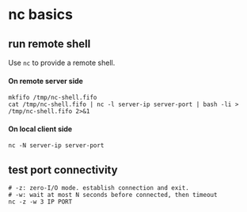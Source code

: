 # nc basics

## run remote shell

Use `nc` to provide a remote shell.

#### On remote server side

``` shell
mkfifo /tmp/nc-shell.fifo
cat /tmp/nc-shell.fifo | nc -l server-ip server-port | bash -li > /tmp/nc-shell.fifo 2>&1
```

#### On local client side

``` shell
nc -N server-ip server-port
```



## test port connectivity

```shell
# -z: zero-I/O mode. establish connection and exit.
# -w: wait at most N seconds before connected, then timeout
nc -z -w 3 IP PORT
```

